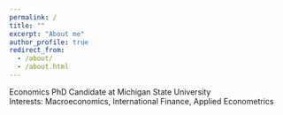 ```yaml
---
permalink: /
title: ""
excerpt: "About me"
author_profile: true
redirect_from: 
  - /about/
  - /about.html
---
```


Economics PhD Candidate at Michigan State University <br />
Interests: Macroeconomics, International Finance, Applied Econometrics


